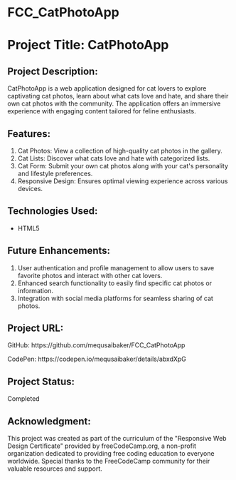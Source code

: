 # FCC_CatPhotoApp
<h1>Project Title: CatPhotoApp</h1>
  
  <h2>Project Description:</h2>
  <p>
    CatPhotoApp is a web application designed for cat lovers to explore captivating cat photos, learn about what cats love and hate, and share their own cat photos with the community. The application offers an immersive experience with engaging content tailored for feline enthusiasts.
  </p>
  
  <h2>Features:</h2>
  <ol>
    <li>Cat Photos: View a collection of high-quality cat photos in the gallery.</li>
    <li>Cat Lists: Discover what cats love and hate with categorized lists.</li>
    <li>Cat Form: Submit your own cat photos along with your cat's personality and lifestyle preferences.</li>
    <li>Responsive Design: Ensures optimal viewing experience across various devices.</li>
  </ol>
  
  <h2>Technologies Used:</h2>
  <ul>
    <li>HTML5</li>
  </ul>
  
  <h2>Future Enhancements:</h2>
  <ol>
    <li>User authentication and profile management to allow users to save favorite photos and interact with other cat lovers.</li>
    <li>Enhanced search functionality to easily find specific cat photos or information.</li>
    <li>Integration with social media platforms for seamless sharing of cat photos.</li>
  </ol>
  
  <h2>Project URL:</h2>
  <p>GitHub: https://github.com/mequsaibaker/FCC_CatPhotoApp</p>
  <p>CodePen: https://codepen.io/mequsaibaker/details/abxdXpG</p>
  
  <h2>Project Status:</h2>
  <p>Completed</p>
  
  <h2>Acknowledgment:</h2>
  <p>This project was created as part of the curriculum of the "Responsive Web Design Certificate" provided by freeCodeCamp.org, a non-profit organization dedicated to providing free coding education to everyone worldwide. Special thanks to the FreeCodeCamp community for their valuable resources and support.</p>
